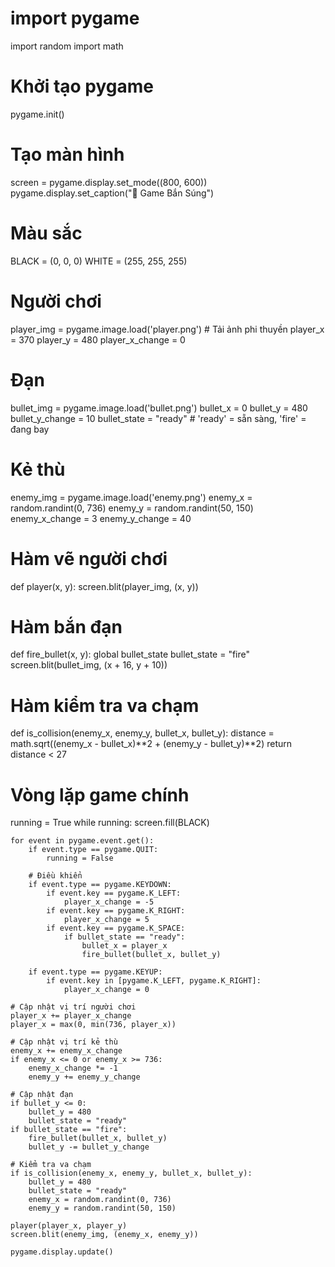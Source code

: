 # import pygame
import random
import math

# Khởi tạo pygame
pygame.init()

# Tạo màn hình
screen = pygame.display.set_mode((800, 600))
pygame.display.set_caption("🚀 Game Bắn Súng")

# Màu sắc
BLACK = (0, 0, 0)
WHITE = (255, 255, 255)

# Người chơi
player_img = pygame.image.load('player.png')  # Tải ảnh phi thuyền
player_x = 370
player_y = 480
player_x_change = 0

# Đạn
bullet_img = pygame.image.load('bullet.png')
bullet_x = 0
bullet_y = 480
bullet_y_change = 10
bullet_state = "ready"  # 'ready' = sẵn sàng, 'fire' = đang bay

# Kẻ thù
enemy_img = pygame.image.load('enemy.png')
enemy_x = random.randint(0, 736)
enemy_y = random.randint(50, 150)
enemy_x_change = 3
enemy_y_change = 40

# Hàm vẽ người chơi
def player(x, y):
    screen.blit(player_img, (x, y))

# Hàm bắn đạn
def fire_bullet(x, y):
    global bullet_state
    bullet_state = "fire"
    screen.blit(bullet_img, (x + 16, y + 10))

# Hàm kiểm tra va chạm
def is_collision(enemy_x, enemy_y, bullet_x, bullet_y):
    distance = math.sqrt((enemy_x - bullet_x)**2 + (enemy_y - bullet_y)**2)
    return distance < 27

# Vòng lặp game chính
running = True
while running:
    screen.fill(BLACK)

    for event in pygame.event.get():
        if event.type == pygame.QUIT:
            running = False

        # Điều khiển
        if event.type == pygame.KEYDOWN:
            if event.key == pygame.K_LEFT:
                player_x_change = -5
            if event.key == pygame.K_RIGHT:
                player_x_change = 5
            if event.key == pygame.K_SPACE:
                if bullet_state == "ready":
                    bullet_x = player_x
                    fire_bullet(bullet_x, bullet_y)

        if event.type == pygame.KEYUP:
            if event.key in [pygame.K_LEFT, pygame.K_RIGHT]:
                player_x_change = 0

    # Cập nhật vị trí người chơi
    player_x += player_x_change
    player_x = max(0, min(736, player_x))

    # Cập nhật vị trí kẻ thù
    enemy_x += enemy_x_change
    if enemy_x <= 0 or enemy_x >= 736:
        enemy_x_change *= -1
        enemy_y += enemy_y_change

    # Cập nhật đạn
    if bullet_y <= 0:
        bullet_y = 480
        bullet_state = "ready"
    if bullet_state == "fire":
        fire_bullet(bullet_x, bullet_y)
        bullet_y -= bullet_y_change

    # Kiểm tra va chạm
    if is_collision(enemy_x, enemy_y, bullet_x, bullet_y):
        bullet_y = 480
        bullet_state = "ready"
        enemy_x = random.randint(0, 736)
        enemy_y = random.randint(50, 150)

    player(player_x, player_y)
    screen.blit(enemy_img, (enemy_x, enemy_y))

    pygame.display.update()


